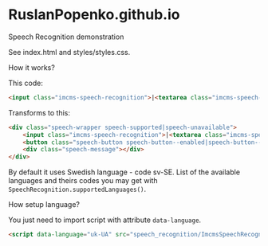 # RuslanPopenko.github.io
Speech Recognition demonstration

See index.html and styles/styles.css.

How it works?

This code:

```html
<input class="imcms-speech-recognition">|<textarea class="imcms-speech-recognition"></textarea>
```

Transforms to this:

```html
<div class="speech-wrapper speech-supported|speech-unavailable">
    <input class="imcms-speech-recognition">|<textarea class="imcms-speech-recognition"></textarea>
    <button class="speech-button speech-button--enabled|speech-button--disabled"></button>
    <div class="speech-message"></div>
</div>
```
By default it uses Swedish language - code sv-SE. List of the available languages and theirs codes you may get with ```SpeechRecognition.supportedLanguages()```. 

How setup language?

You just need to import script with attribute ```data-language```.

```html
<script data-language="uk-UA" src="speech_recognition/ImcmsSpeechRecognition.js"></script>
```